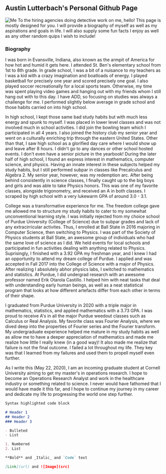 ## Austin Lutterbach's Personal Github Page
![Me](https://imgur.com/WmT5mGZ)
To the hiring agencies doing detective work on me, hello! This page is mostly designed for you. I will provide a biography of myself as well as my aspirations and goals in life. I will also supply some fun facts I enjoy as well as any other random quips I wish to include!

### Biography
I was born in Evansville, Indiana, also known as the armpit of America for how hot and humid it gets here. I attended St. Ben's elementary school from 1st to 8th grade. In grade school, I was a bit of a nuisance to my teachers as I was a kid with a crazy imagination and boatloads of energy. I played basketball for precisely one year and scored precisely one goal. I also played soccer recreationally for a local sports team. Otherwise, my time was spent playing video games and hanging out with my friends whom I still hang out with to this day. I have ADD, so focusing on studies was always a challenge for me. I performed slightly below average in grade school and those habits carried on into high school.

In high school, I kept those same bad study habits but with much less energy and spunk to myself. I was placed in lower level classes and was not involved much in school activities. I did join the bowling team which I participated in all 4 years. I also joined the history club my senior year and went on a culturally enriching trip through the eastern United States. Other than that, I saw high school as a glorified day care where I would show up and leave after 8 hours. I didn't go to any dances or other school hosted events. I don't even have a senior picture in the yearbook! During the later half of high school, I found an express interest in mathematics, computer science, and physics. Having an innate interest in these subjects helped my study habits, but I still performed subpar in classes like Precalculus and Algebra 2. My senior year, however, was my redemption arc. After being behind consistently in science classes, I finally caught up to the big boys and girls and was able to take Physics honors. This was one of my favorite classes, alongside trigonometry, and received an A in both classes. I scraped by high school with a very lukewarm GPA of around 3.0 - 3.1.

College was a transformative experience for me. The freedom college gave me allowed me to structure my study habits to cater to my somewhat unconventional learning style. I was initially rejected from my choice school of Purdue University (College of Science) due to subpar grades and lack of any extracirricular activites. Thus, I enrolled at Ball State in 2016 majoring in Computer Science, then switching to Physics. I was part of the Society of Physics students at Ball State, an awesome group of individuals who had the same love of science as I did. We held events for local schools and participated in fun activities dealing with anything related to Physics. Suprisingly, I finished with a 3.92 GPA my freshman year, and I knew I had an opportunity to attend my dream college of Purdue. I applied and was accepted in Fall 2017 into the College of Science with a major of Physics. After realizing I absolutely abhor physics labs, I switched to mathematics and statistics. At Purdue, I did undergrad research with an awesome professor named Erik Otarola Castillo. I helped him with neat tasks that deal with understanding early human beings, as well as a neat statistical program that looks at how different artefacts differ from each other in terms of their shape. 

I graduated from Purdue University in 2020 with a triple major in mathematics, statistics, and applied mathematics with a 3.73 GPA. I was proud to receive A's in all the major Purdue weedout classes such as Calculus or Real Analysis. My favorite class was Fourier Analysis, where we dived deep into the properties of Fourier series and the Fourier transform. My undergraduate experience helped me mature in my study habits as well as allow me to have a deeper appreciation of mathematics and made me realize how little I really knew (in a good way)! It also made me realize that failure is not the final outcome. I failed a lot throughout my life. They key was that I learned from my failures and used them to propell myself even further.

As I write this (May 22, 2020), I am an incoming graduate student at Cornell University aiming to get my master's in operations research. I hope to become an Operations Research Analyst and work in the healthcare industry or something related to science. I never would have fathomed that I would have made it this far, and I hope to continue my journey in my career and dedicate my life to progressing the world one step further.

```markdown
Syntax highlighted code block

# Header 1
## Header 2
### Header 3

- Bulleted
- List

1. Numbered
2. List

**Bold** and _Italic_ and `Code` text

[Link](url) and ![Image](src)
```
